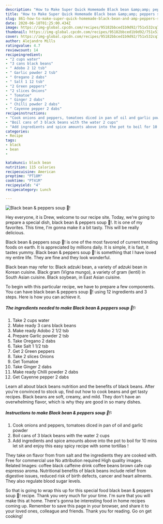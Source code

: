 ```yaml
---
description: "How to Make Super Quick Homemade Black bean &amp;amp; peppers soup 🥣!"
title: "How to Make Super Quick Homemade Black bean &amp;amp; peppers soup 🥣!"
slug: 861-how-to-make-super-quick-homemade-black-bean-and-amp-peppers-soup
date: 2020-06-18T01:25:00.434Z
image: https://img-global.cpcdn.com/recipes/95182bbced1b9d92/751x532cq70/black-bean-peppers-soup-🥣-recipe-main-photo.jpg
thumbnail: https://img-global.cpcdn.com/recipes/95182bbced1b9d92/751x532cq70/black-bean-peppers-soup-🥣-recipe-main-photo.jpg
cover: https://img-global.cpcdn.com/recipes/95182bbced1b9d92/751x532cq70/black-bean-peppers-soup-🥣-recipe-main-photo.jpg
author: Alejandro Mills
ratingvalue: 4.7
reviewcount: 14
recipeingredient:
- "2 cups water"
- "3 cans black beans"
- " Adobo 2 12 tsb"
- " Garlic powder 2 tsb"
- " Oregano 2 dabs"
- " Salt 1 12 tsb"
- "2 Green peppers"
- "2 slices Onions"
- " Tomatoe"
- " Ginger 2 dabs"
- " Chilli powder 2 dabs"
- " Cayenne pepper 2 dabs"
recipeinstructions:
- "Cook onions and peppers, tomatoes diced in pan of oil and garlic powder"
- "Boil cans of 3 black beans with the water 2 cups"
- "Add ingredients and spice amounts above into the pot to boil for 10 mins let sit and enjoy this easy spicy recipe with some tortillas !"
categories:
- Recipe
tags:
- black
- bean
- 

katakunci: black bean  
nutrition: 115 calories
recipecuisine: American
preptime: "PT18M"
cooktime: "PT41M"
recipeyield: "4"
recipecategory: Lunch

---
```



![Black bean &amp; peppers soup 🥣!](https://img-global.cpcdn.com/recipes/95182bbced1b9d92/751x532cq70/black-bean-peppers-soup-🥣-recipe-main-photo.jpg)

Hey everyone, it is Drew, welcome to our recipe site. Today, we're going to prepare a special dish, black bean &amp; peppers soup 🥣!. It is one of my favorites. This time, I'm gonna make it a bit tasty. This will be really delicious.

Black bean &amp; peppers soup 🥣! is one of the most favored of current trending foods on earth. It is appreciated by millions daily. It is simple, it is fast, it tastes yummy. Black bean &amp; peppers soup 🥣! is something that I have loved my entire life. They are fine and they look wonderful.

Black bean may refer to: Black adzuki bean, a variety of adzuki bean in Korean cuisine. Black gram (Vigna mungo), a variety of gram (lentil) in South Asian cuisine. Black soybean, in East Asian cuisine.


To begin with this particular recipe, we have to prepare a few components. You can have black bean &amp; peppers soup 🥣! using 12 ingredients and 3 steps. Here is how you can achieve it.

<!--inarticleads1-->

##### The ingredients needed to make Black bean &amp; peppers soup 🥣!:

1. Take 2 cups water
1. Make ready 3 cans black beans
1. Make ready  Adobo 2 1/2 tsb
1. Prepare  Garlic powder 2 tsb
1. Take  Oregano 2 dabs
1. Take  Salt 1 1/2 tsb
1. Get 2 Green peppers
1. Take 2 slices Onions
1. Get  Tomatoe
1. Take  Ginger 2 dabs
1. Make ready  Chilli powder 2 dabs
1. Get  Cayenne pepper 2 dabs


Learn all about black beans nutrition and the benefits of black beans. After you&#39;re convinced to stock up, find out how to cook beans and get tasty recipes. Black beans are soft, creamy, and mild. They don&#39;t have an overwhelming flavor, which is why they are good in so many dishes. 

<!--inarticleads2-->

##### Instructions to make Black bean &amp; peppers soup 🥣!:

1. Cook onions and peppers, tomatoes diced in pan of oil and garlic powder
1. Boil cans of 3 black beans with the water 2 cups
1. Add ingredients and spice amounts above into the pot to boil for 10 mins let sit and enjoy this easy spicy recipe with some tortillas !


They take on flavor from from salt and the ingredients they are cooked with. Free for commercial use No attribution required High quality images. Related Images: coffee black caffeine drink coffee beans brown cafe cup espresso aroma. Nutritional benefits of black beans include relief from digestive issues, reduced risk of birth defects, cancer and heart ailments. They also regulate blood sugar levels. 

So that is going to wrap this up for this special food black bean &amp; peppers soup 🥣! recipe. Thank you very much for your time. I'm sure that you will make this at home. There's gonna be interesting food in home recipes coming up. Remember to save this page in your browser, and share it to your loved ones, colleague and friends. Thank you for reading. Go on get cooking!
